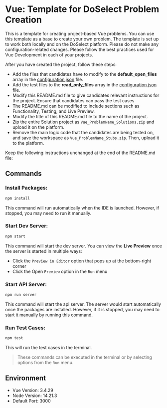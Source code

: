# Vue: Template for DoSelect Problem Creation

This is a template for creating project-based Vue problems. You can use this template as a base to create your own problem.
The template is set up to work both locally and on the DoSelect platform. Please do not make any configuration-related changes.
Please follow the best practices used for Vue Development in each of your projects.

After you have created the project, follow these steps:

- Add the files that candidates have to modify to the **default_open_files** array in the [configuration.json](configuration.json) file.
- Add the test files to the **read_only_files** array in the [configuration.json](configuration.json) file.
- Modify this README.md file to give candidates relevant instructions for the project. Ensure that candidates can pass the test cases
- The README.md can be modified to include sections such as Functionality, Testing, and Live Preview.
- Modify the title of this README.md file to the name of the project.
- Zip the entire Solution project as `Vue_ProblemName_Solutions.zip` and upload it on the platform.
- Remove the main logic code that the candidates are being tested on, and save the workspace as `Vue_ProblemName_Stubs.zip`. Then, upload it to the platform.

Keep the following instructions unchanged at the end of the README.md file:

## Commands

### Install Packages:

```bash
npm install
```

This command will run automatically when the IDE is launched. However, if stopped, you may need to run it manually.

### Start Dev Server:

```bash
npm start
```

This command will start the dev server. You can view the **Live Preview** once the server is started in multiple ways:

- Click the `Preview in Editor` option that pops up at the bottom-right corner
- Click the Open `Preview` option in the `Run` menu

<!-- Dear Creators, Please keep this command only if you are using API calls in the project with the jsoserver npm package, else remove this command from here as well as configuartion.json and change post_start command to only "npm install" -->

### Start API Server:

```bash
npm run server
```

This command will start the api server. The server would start automatically once the packages are installed. However, if it is stopped, you may need to start it manually by running this command.

### Run Test Cases:

```bash
npm test
```

This will run the test cases in the terminal.

> These commands can be executed in the terminal or by selecting options from the `Run` menu.

## Environment

- Vue Version: 3.4.29
- Node Version: 14.21.3
- Default Port: 3000
